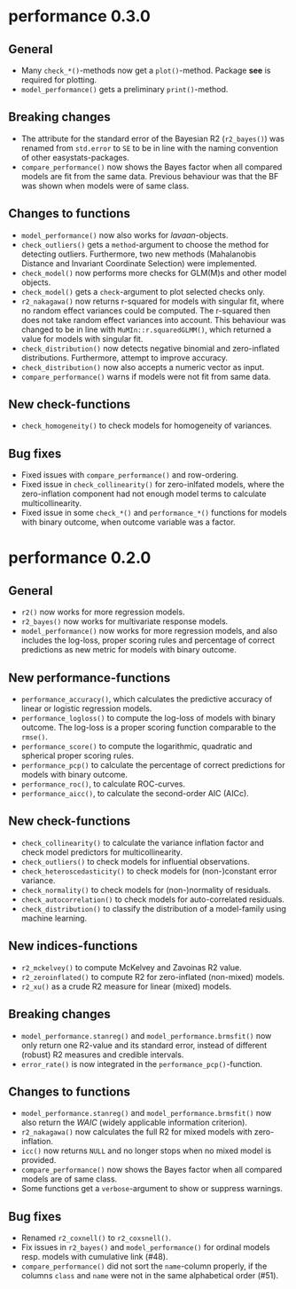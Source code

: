 # performance 0.3.0

## General

* Many `check_*()`-methods now get a `plot()`-method. Package **see** is required for plotting.
* `model_performance()` gets a preliminary `print()`-method.

## Breaking changes

* The attribute for the standard error of the Bayesian R2 (`r2_bayes()`) was renamed from `std.error` to `SE` to be in line with the naming convention of other easystats-packages.
* `compare_performance()` now shows the Bayes factor when all compared models are fit from the same data. Previous behaviour was that the BF was shown when models were of same class.

## Changes to functions

* `model_performance()` now also works for *lavaan*-objects.
* `check_outliers()` gets a `method`-argument to choose the method for detecting outliers. Furthermore, two new methods (Mahalanobis Distance and Invariant Coordinate Selection) were implemented.
* `check_model()` now performs more checks for GLM(M)s and other model objects.
* `check_model()` gets a `check`-argument to plot selected checks only.
* `r2_nakagawa()` now returns r-squared for models with singular fit, where no random effect variances could be computed. The r-squared then does not take random effect variances into account. This behaviour was changed to be in line with `MuMIn::r.squaredGLMM()`, which returned a value for models with singular fit.
* `check_distribution()` now detects negative binomial and zero-inflated distributions. Furthermore, attempt to improve accuracy.
* `check_distribution()` now also accepts a numeric vector as input.
* `compare_performance()` warns if models were not fit from same data.

## New check-functions

* `check_homogeneity()` to check models for homogeneity of variances.

## Bug fixes

* Fixed issues with `compare_performance()` and row-ordering.
* Fixed issue in `check_collinearity()` for zero-inlfated models, where the zero-inflation component had not enough model terms to calculate multicollinearity.
* Fixed issue in some `check_*()` and `performance_*()` functions for models with binary outcome, when outcome variable was a factor.

# performance 0.2.0

## General

* `r2()` now works for more regression models.
* `r2_bayes()` now works for multivariate response models.
* `model_performance()` now works for more regression models, and also includes the log-loss, proper scoring rules and percentage of correct predictions as new metric for models with binary outcome.

## New performance-functions

* `performance_accuracy()`, which calculates the predictive accuracy of linear or logistic regression models.
* `performance_logloss()` to compute the log-loss of models with binary outcome. The log-loss is a proper scoring function comparable to the `rmse()`.
* `performance_score()` to compute the logarithmic, quadratic and spherical proper scoring rules.
* `performance_pcp()` to calculate the percentage of correct predictions for models with binary outcome.
* `performance_roc()`, to calculate ROC-curves.
* `performance_aicc()`, to calculate the second-order AIC (AICc).

## New check-functions

* `check_collinearity()` to calculate the variance inflation factor and check model predictors for multicollinearity.
* `check_outliers()` to check models for influential observations.
* `check_heteroscedasticity()` to check models for (non-)constant error variance.
* `check_normality()` to check models for (non-)normality of residuals.
* `check_autocorrelation()` to check models for auto-correlated residuals.
* `check_distribution()` to classify the distribution of a model-family using machine learning.

## New indices-functions

* `r2_mckelvey()` to compute McKelvey and Zavoinas R2 value.
* `r2_zeroinflated()` to compute R2 for zero-inflated (non-mixed) models.
* `r2_xu()` as a crude R2 measure for linear (mixed) models.

## Breaking changes

* `model_performance.stanreg()` and `model_performance.brmsfit()` now only return one R2-value and its standard error, instead of different (robust) R2 measures and credible intervals.
* `error_rate()` is now integrated in the `performance_pcp()`-function.

## Changes to functions

* `model_performance.stanreg()` and `model_performance.brmsfit()` now also return the _WAIC_ (widely applicable information criterion).
* `r2_nakagawa()` now calculates the full R2 for mixed models with zero-inflation.
* `icc()` now returns `NULL` and no longer stops when no mixed model is provided.
* `compare_performance()` now shows the Bayes factor when all compared models are of same class.
* Some functions get a `verbose`-argument to show or suppress warnings.

## Bug fixes

* Renamed `r2_coxnell()` to `r2_coxsnell()`.
* Fix issues in `r2_bayes()` and `model_performance()` for ordinal models resp. models with cumulative link (#48).
* `compare_performance()` did not sort the `name`-column properly, if the columns `class` and `name` were not in the same alphabetical order (#51).